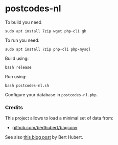 # postcodes-nl

To build you need:

    sudo apt install 7zip wget php-cli gh

To run you need:

    sudo apt install 7zip php-cli php-mysql

Build using:

    bash release

Run using:

    bash postcodes-nl.sh

Configure your database in `postcodes-nl.php`.

### Credits

This project allows to load a minimal set of data from:

- [github.com/berthubert/bagconv](https://github.com/berthubert/bagconv)

See also [this blog post](https://berthub.eu/articles/posts/dutch-postcode-and-building-database/) by Bert Hubert.